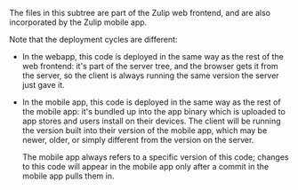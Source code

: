 The files in this subtree are part of the Zulip web frontend,
and are also incorporated by the Zulip mobile app.

Note that the deployment cycles are different:

 * In the webapp, this code is deployed in the same way as the rest of
   the web frontend: it's part of the server tree, and the browser
   gets it from the server, so the client is always running the same
   version the server just gave it.

 * In the mobile app, this code is deployed in the same way as the
   rest of the mobile app: it's bundled up into the app binary which
   is uploaded to app stores and users install on their devices.  The
   client will be running the version built into their version of the
   mobile app, which may be newer, older, or simply different from the
   version on the server.

   The mobile app always refers to a specific version of this code;
   changes to this code will appear in the mobile app only after a
   commit in the mobile app pulls them in.

